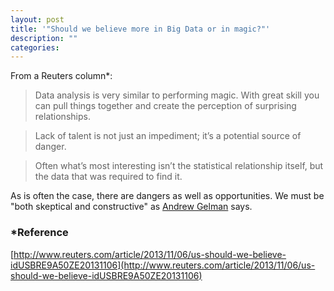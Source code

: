 ```yaml
---
layout: post
title: '"Should we believe more in Big Data or in magic?"'
description: ""
categories: 
---
```


From a Reuters column*:

> Data analysis is very similar to performing magic. With great skill you can pull things together and create the perception of surprising relationships.

> Lack of talent is not just an impediment; it’s a potential source of danger.

> Often what’s most interesting isn’t the statistical relationship itself, but the data that was required to find it.

As is often the case, there are dangers as well as opportunities. We must be "both skeptical and constructive" as [Andrew Gelman](http://andrewgelman.com) says.

### *Reference

[http://www.reuters.com/article/2013/11/06/us-should-we-believe-idUSBRE9A50ZE20131106](http://www.reuters.com/article/2013/11/06/us-should-we-believe-idUSBRE9A50ZE20131106)









